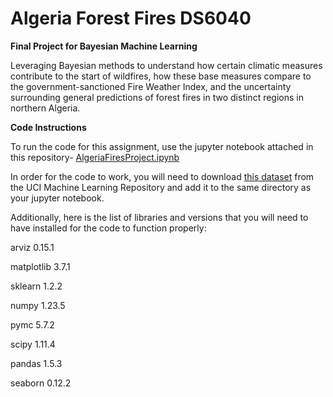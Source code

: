 # Algeria Forest Fires DS6040
**Final Project for Bayesian Machine Learning**

Leveraging Bayesian methods to understand how certain climatic measures contribute to the start of wildfires, how these base measures compare to the government-sanctioned Fire Weather Index, and the uncertainty surrounding general predictions of forest fires in two distinct regions in northern Algeria.

**Code Instructions**

To run the code for this assignment, use the jupyter notebook attached in this repository- [AlgeriaFiresProject.ipynb](https://github.com/mtvaden1/Algeria_Forest_Fires_DS6040/blob/main/AlgeriaFiresProject.ipynb)

In order for the code to work, you will need to download [this dataset](https://archive.ics.uci.edu/dataset/547/algerian+forest+fires+dataset) from the UCI Machine Learning Repository and add it to the same directory as your jupyter notebook.

Additionally, here is the list of libraries and versions that you will need to have installed for the code to function properly:

arviz 0.15.1

matplotlib 3.7.1

sklearn 1.2.2

numpy 1.23.5

pymc 5.7.2

scipy 1.11.4

pandas 1.5.3

seaborn 0.12.2
